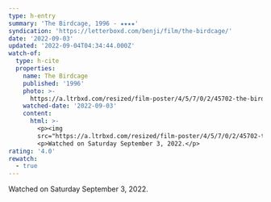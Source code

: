 ```yaml
---
type: h-entry
summary: 'The Birdcage, 1996 - ★★★★'
syndication: 'https://letterboxd.com/benji/film/the-birdcage/'
date: '2022-09-03'
updated: '2022-09-04T04:34:44.000Z'
watch-of:
  type: h-cite
  properties:
    name: The Birdcage
    published: '1996'
    photo: >-
      https://a.ltrbxd.com/resized/film-poster/4/5/7/0/2/45702-the-birdcage-0-600-0-900-crop.jpg?v=0adf7421a0
    watched-date: '2022-09-03'
    content:
      html: >-
        <p><img
        src="https://a.ltrbxd.com/resized/film-poster/4/5/7/0/2/45702-the-birdcage-0-600-0-900-crop.jpg?v=0adf7421a0"/></p>
        <p>Watched on Saturday September 3, 2022.</p>
rating: '4.0'
rewatch:
  - true
---
```

Watched on Saturday September 3, 2022.
